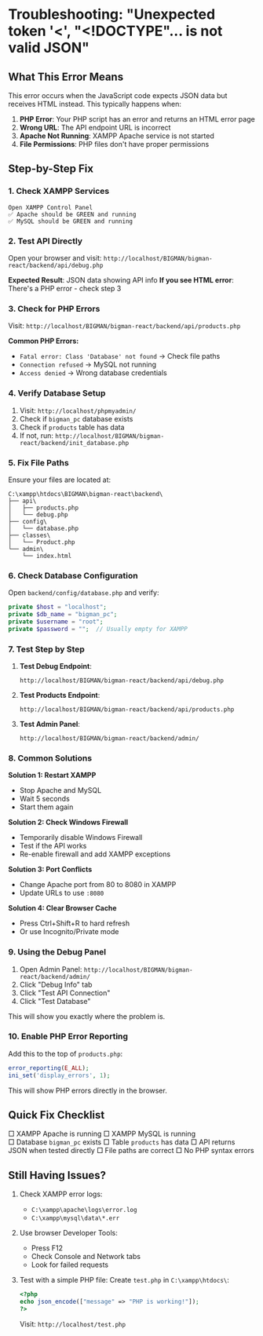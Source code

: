 # Troubleshooting: "Unexpected token '<', "<!DOCTYPE"... is not valid JSON"

## What This Error Means
This error occurs when the JavaScript code expects JSON data but receives HTML instead. This typically happens when:

1. **PHP Error**: Your PHP script has an error and returns an HTML error page
2. **Wrong URL**: The API endpoint URL is incorrect
3. **Apache Not Running**: XAMPP Apache service is not started
4. **File Permissions**: PHP files don't have proper permissions

## Step-by-Step Fix

### 1. Check XAMPP Services
```
Open XAMPP Control Panel
✅ Apache should be GREEN and running
✅ MySQL should be GREEN and running
```

### 2. Test API Directly
Open your browser and visit: `http://localhost/BIGMAN/bigman-react/backend/api/debug.php`

**Expected Result**: JSON data showing API info
**If you see HTML error**: There's a PHP error - check step 3

### 3. Check for PHP Errors
Visit: `http://localhost/BIGMAN/bigman-react/backend/api/products.php`

**Common PHP Errors:**
- `Fatal error: Class 'Database' not found` → Check file paths
- `Connection refused` → MySQL not running
- `Access denied` → Wrong database credentials

### 4. Verify Database Setup
1. Visit: `http://localhost/phpmyadmin/`
2. Check if `bigman_pc` database exists
3. Check if `products` table has data
4. If not, run: `http://localhost/BIGMAN/bigman-react/backend/init_database.php`

### 5. Fix File Paths
Ensure your files are located at:
```
C:\xampp\htdocs\BIGMAN\bigman-react\backend\
├── api\
│   ├── products.php
│   └── debug.php
├── config\
│   └── database.php
├── classes\
│   └── Product.php
└── admin\
    └── index.html
```

### 6. Check Database Configuration
Open `backend/config/database.php` and verify:
```php
private $host = "localhost";
private $db_name = "bigman_pc";
private $username = "root";
private $password = "";  // Usually empty for XAMPP
```

### 7. Test Step by Step

1. **Test Debug Endpoint**:
   ```
   http://localhost/BIGMAN/bigman-react/backend/api/debug.php
   ```

2. **Test Products Endpoint**:
   ```
   http://localhost/BIGMAN/bigman-react/backend/api/products.php
   ```

3. **Test Admin Panel**:
   ```
   http://localhost/BIGMAN/bigman-react/backend/admin/
   ```

### 8. Common Solutions

**Solution 1: Restart XAMPP**
- Stop Apache and MySQL
- Wait 5 seconds
- Start them again

**Solution 2: Check Windows Firewall**
- Temporarily disable Windows Firewall
- Test if the API works
- Re-enable firewall and add XAMPP exceptions

**Solution 3: Port Conflicts**
- Change Apache port from 80 to 8080 in XAMPP
- Update URLs to use `:8080`

**Solution 4: Clear Browser Cache**
- Press Ctrl+Shift+R to hard refresh
- Or use Incognito/Private mode

### 9. Using the Debug Panel

1. Open Admin Panel: `http://localhost/BIGMAN/bigman-react/backend/admin/`
2. Click "Debug Info" tab
3. Click "Test API Connection"
4. Click "Test Database"

This will show you exactly where the problem is.

### 10. Enable PHP Error Reporting

Add this to the top of `products.php`:
```php
error_reporting(E_ALL);
ini_set('display_errors', 1);
```

This will show PHP errors directly in the browser.

## Quick Fix Checklist

□ XAMPP Apache is running
□ XAMPP MySQL is running  
□ Database `bigman_pc` exists
□ Table `products` has data
□ API returns JSON when tested directly
□ File paths are correct
□ No PHP syntax errors

## Still Having Issues?

1. Check XAMPP error logs:
   - `C:\xampp\apache\logs\error.log`
   - `C:\xampp\mysql\data\*.err`

2. Use browser Developer Tools:
   - Press F12
   - Check Console and Network tabs
   - Look for failed requests

3. Test with a simple PHP file:
   Create `test.php` in `C:\xampp\htdocs\`:
   ```php
   <?php
   echo json_encode(["message" => "PHP is working!"]);
   ?>
   ```
   Visit: `http://localhost/test.php`
